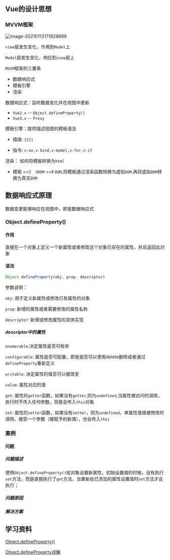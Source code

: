 ## Vue的设计思想

### MVVM框架

![image-20210113171828899](C:\Users\admin\AppData\Roaming\Typora\typora-user-images\image-20210113171828899.png)

`view`层发生变化，作用到`Model`上

`Model`层发生变化，响应到`view`层上

`MVVM`框架的三要素

* 数据响应式
* 模板引擎
* 渲染

数据响应式：监听数据变化并在视图中更新

* `Vue2.x` -- `Object.defineProperty()`
* `Vue3.x` -- `Proxy`

模板引擎：提供描述视图的模板语法

* 插值: `{{}}`

* 指令: `v-on,v-bind,v-model,v-for,v-if`

渲染： 如何将模板转换为`html`

* 模板 ==》` VDOM` ==》 `DOM`,将模板通过渲染函数转换为虚拟`DOM`,再将虚拟`DOM`转换为真实`DOM`

## 数据响应式原理

数据变更能够响应在视图中，即是数据响应式

### Object.defineProperty()

#### 作用

直接在一个对象上定义一个新属性或者修改这个对象已存在的属性，并且返回此对象

#### 语法

```javascript
Object.defineProperty(obj, prop, descriptor)
```

 

参数说明： 

`obj`: 用于定义新属性或修改已有属性的对象

`prop`: 新增的属性或者需要修改的属性名称

`descriptor`: 新增或修改属性的具体实现

##### descriptor中的属性

`enumerable`:决定属性是否可枚举

`configurable`: 属性是否可配置，即是是否可以使用delete删除或者通过`defineProperty`重新定义

`writable`: 决定属性的值否可以被改变

`value`: 属性对应的值

`get`: 属性的`getter`函数，如果没有`getter`,则为`undefined`,当属性被访问时调用，执行时不传入任何参数，但是会传入`this`对象

`set`: 属性的`setter`函数，如果没有`setter`，则为`undefined`，单属性值值被修改时调用，接受一个参数（被赋予的新值），也会传入`this`

### 案例



#### 问题

##### 问题描述

使用`Object.defineProperty()`给对象设置新属性，初始设置值的时候，没有执行`set`方法，而是直接执行了`get`方法，当重新给已添加的属性设置值时`set`方法才会执行；



##### 问题原因

##### 解决方案

## 学习资料

[Object.defineProperty()](https://developer.mozilla.org/zh-CN/docs/Web/JavaScript/Reference/Global_Objects/Object/defineProperty)

[Object.defineProperty详解](https://www.cnblogs.com/ldq678/p/13854113.html)